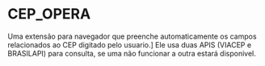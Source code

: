 # CEP_OPERA
Uma extensão para navegador que preenche automaticamente os campos relacionados ao CEP digitado pelo usuario.]
Ele usa duas APIS (VIACEP e BRASILAPI) para consulta, se uma não funcionar a outra estará disponivel.
